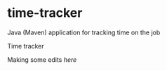 # time-tracker
Java (Maven) application for tracking time on the job

Time tracker

Making some edits *here*
